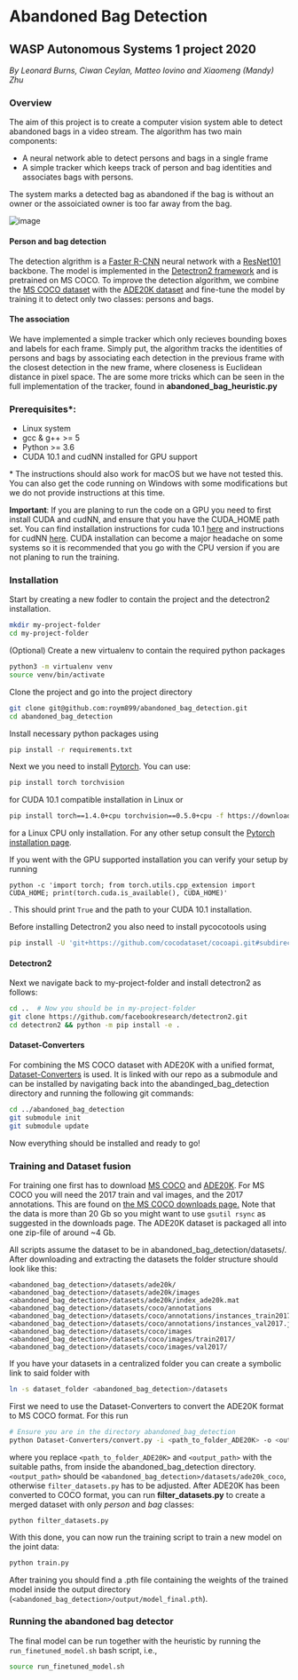 # Abandoned Bag Detection
## WASP Autonomous Systems 1 project 2020
*By Leonard Burns, Ciwan Ceylan, Matteo Iovino and Xiaomeng (Mandy) Zhu*

### Overview
The aim of this project is to create a computer vision system able to detect abandoned bags in a video stream.
The algorithm has two main components:
  - A neural network able to detect persons and bags in a single frame
  - A simple tracker which keeps track of person and bag identities and associates bags with persons.

The system marks a detected bag as abandoned if the bag is without an owner or the assoiciated owner is too far away from the bag.

![image](https://github.com/roym899/abandoned_bag_detection/blob/master/abandoned_bag_detection.gif)

#### Person and bag detection
The detection algrithm is a [Faster R-CNN](https://arxiv.org/abs/1506.01497) neural network with a [ResNet101](https://arxiv.org/abs/1512.03385) backbone.
The model is implemented in the [Detectron2 framework](https://github.com/facebookresearch/detectron2) and is pretrained on MS COCO.
To improve the detection algorithm, we combine the [MS COCO dataset](http://cocodataset.org/#home) with the [ADE20K dataset](https://groups.csail.mit.edu/vision/datasets/ADE20K/) and fine-tune the model by training it to detect only two classes: persons and bags. 

#### The association
We have implemented a simple tracker which only recieves bounding boxes and labels for each frame. 
Simply put, the algorithm tracks the identities of persons and bags by associating each detection in the previous frame with the closest detection in the new frame, where closeness is Euclidean distance in pixel space. The are some more tricks which can be seen in the full implementation of the tracker, found in **abandoned_bag_heuristic.py**

### Prerequisites\*: 
- Linux system 
- gcc & g++ >= 5
- Python >= 3.6
- CUDA 10.1 and cudNN installed for GPU support

\* The instructions should also work for macOS but we have not tested this. You can also get the code running on Windows with some modifications but we do not provide instructions at this time.

**Important**: If you are planing to run the code on a GPU you need to first install CUDA and cudNN, and ensure that you have the CUDA_HOME path set.
You can find installation instructions for cuda 10.1 [here](https://developer.nvidia.com/cuda-10.1-download-archive-update2)
and instructions for cudNN [here](https://docs.nvidia.com/deeplearning/sdk/cudnn-install/index.html#install-linux).
CUDA installation can become a major headache on some systems so it is recommended that you go with the CPU version if you are not planing to run the training.

### Installation 
Start by creating a new fodler to contain the project and the detectron2 installation.
```bash
mkdir my-project-folder
cd my-project-folder
```
(Optional) Create a new virtualenv to contain the required python packages
```bash
python3 -m virtualenv venv
source venv/bin/activate
```
Clone the project and go into the project directory
```bash
git clone git@github.com:roym899/abandoned_bag_detection.git
cd abandoned_bag_detection
```
Install necessary python packages using
```bash
pip install -r requirements.txt
```
Next we you need to install [Pytorch](https://pytorch.org/). You can use:
```bash
pip install torch torchvision
```
for CUDA 10.1 compatible installation in Linux or
```bash
pip install torch==1.4.0+cpu torchvision==0.5.0+cpu -f https://download.pytorch.org/whl/torch_stable.html
```
for a Linux CPU only installation.
For any other setup consult the [Pytorch installation page](https://pytorch.org/).

If you went with the GPU supported installation you can verify your setup by running
```
python -c 'import torch; from torch.utils.cpp_extension import CUDA_HOME; print(torch.cuda.is_available(), CUDA_HOME)'
```
. This should print `True` and the path to your CUDA 10.1 installation.

Before installing Detectron2 you also need to install pycocotools using
```bash
pip install -U 'git+https://github.com/cocodataset/cocoapi.git#subdirectory=PythonAPI'
```

#### Detectron2

Next we navigate back to my-project-folder and install detectron2 as follows:
```bash
cd ..  # Now you should be in my-project-folder
git clone https://github.com/facebookresearch/detectron2.git
cd detectron2 && python -m pip install -e .
```

#### Dataset-Converters

For combining the MS COCO dataset with ADE20K with a unified format, [Dataset-Converters](https://github.com/ISSResearch/Dataset-Converters) is used. It is linked with our repo as a submodule and can be installed by navigating back into the abandinged_bag_detection directory and running the following git commands:
```bash
cd ../abandoned_bag_detection
git submodule init
git submodule update
```

Now everything should be installed and ready to go!


### Training and Dataset fusion
For training one first has to download [MS COCO](http://cocodataset.org/#home) and [ADE20K](https://groups.csail.mit.edu/vision/datasets/ADE20K/).
For MS COCO you will need the 2017 train and val images, and the 2017 annotations. This are found on [the MS COCO downloads page.](http://cocodataset.org/#download) Note that the data is more than 20 Gb so you might want to use `gsutil rsync` as suggested in the downloads page. The ADE20K dataset is packaged all into one zip-file of around ~4 Gb.

All scripts assume the dataset to be in abandoned_bag_detection/datasets/. After downloading and extracting the datasets the folder structure should look like this:
```
<abandoned_bag_detection>/datasets/ade20k/
<abandoned_bag_detection>/datasets/ade20k/images
<abandoned_bag_detection>/datasets/ade20k/index_ade20k.mat
<abandoned_bag_detection>/datasets/coco/annotations
<abandoned_bag_detection>/datasets/coco/annotations/instances_train2017.json
<abandoned_bag_detection>/datasets/coco/annotations/instances_val2017.json
<abandoned_bag_detection>/datasets/coco/images
<abandoned_bag_detection>/datasets/coco/images/train2017/
<abandoned_bag_detection>/datasets/coco/images/val2017/
```
If you have your datasets in a centralized folder you can create a symbolic link to said folder with
```bash
ln -s dataset_folder <abandoned_bag_detection>/datasets
```

First we need to use the Dataset-Converters to convert the ADE20K format to MS COCO format. For this run
```bash
# Ensure you are in the directory abandoned_bag_detection
python Dataset-Converters/convert.py -i <path_to_folder_ADE20K> -o <output_path> -I ADE20K -O COCO --copy
```
where you replace `<path_to_folder_ADE20K>` and `<output_path>` with the suitable paths, from inside the abandoned_bag_detection directory. `<output_path>` should be `<abandoned_bag_detection>/datasets/ade20k_coco`, otherwise `filter_datasets.py` has to be adjusted.
After ADE20K has been converted to COCO format, you can run **filter_datasets.py** to create a merged dataset with only *person* and *bag* classes:
```bsh
python filter_datasets.py
```

With this done, you can now run the training script to train a new model on the joint data:
```bash
python train.py
```
After training you should find a .pth file containing the weights of the trained model inside the output directory (`<abandoned_bag_detection>/output/model_final.pth`).

### Running the abandoned bag detector
The final model can be run together with the heuristic by running the `run_finetuned_model.sh` bash script, i.e., 
```bash
source run_finetuned_model.sh
```
